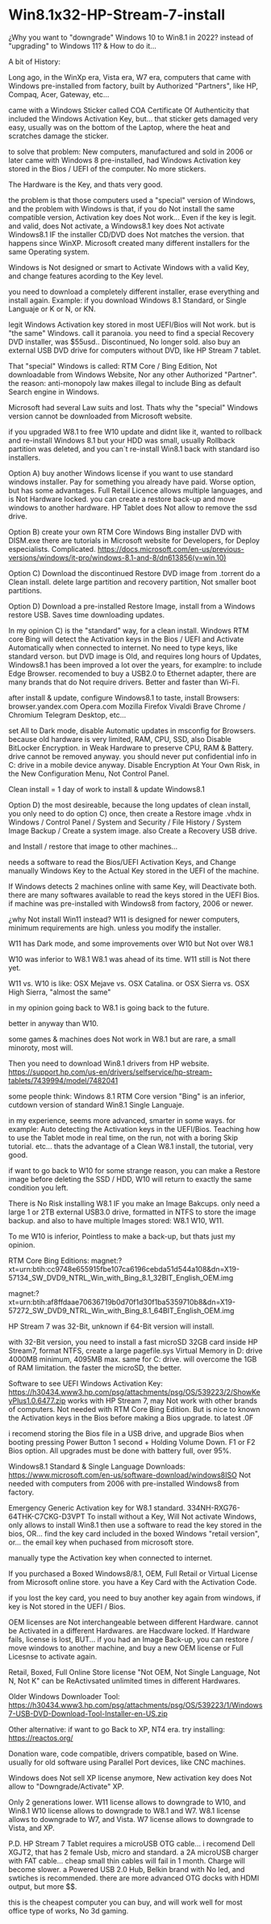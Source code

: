 # Win8.1x32-HP-Stream-7-install

¿Why you want to "downgrade" Windows 10 to Win8.1 in 2022?
instead of "upgrading" to Windows 11?
&
How to do it...

A bit of History:

Long ago, in the WinXp era, Vista era, W7 era,
computers that came with Windows pre-installed from factory,
built by Authorized "Partners", 
like HP, Compaq, Acer, Gateway, etc...

came with a Windows Sticker called COA
Certificate Of Authenticity
that included the Windows Activation Key,
but...
that sticker gets damaged very easy, 
usually was on the bottom of the Laptop, 
where the heat and scratches damage the sticker.

to solve that problem:
New computers, manufactured and sold in 2006 or later
came with Windows 8 pre-installed,
had Windows Activation key stored in the Bios / UEFI of the computer.
No more stickers.

The Hardware is the Key,
and thats very good.

the problem is that those computers used a "special" version of Windows,
and the problem with Windows is that,
if you do Not install the same compatible version,
Activation key does Not work...
Even if the key is legit. and valid, does Not activate,
a Windows8.1 key does Not activate Windows8.1 IF the installer CD/DVD does Not matches the version.
that happens since WinXP.
Microsoft created many different installers for the same Operating system. 

Windows is Not designed or smart to Activate Windows with a valid Key,
and change features acording to the Key level.

you need to download a completely different installer,
erase everything and install again.
Example:
if you download Windows 8.1 Standard, 
or Single Languaje or K or N, or KN.

legit Windows Activation key stored in most UEFI/Bios will Not work.
but is "the same" Windows.
call it paranoia.
you need to find a special Recovery DVD installer, was $55usd..
Discontinued, No longer sold.
also buy an external USB DVD drive for computers without DVD, 
like HP Stream 7 tablet.

That "special" Windows is called:
RTM Core / Bing Edition,
Not downloadable from Windows Website, Nor any other Authorized "Partner".
the reason:
anti-monopoly law makes illegal to include Bing as default Search engine in Windows.

Microsoft had several Law suits and lost.
Thats why the "special" Windows version cannot be downloaded from Microsoft website.

if you upgraded W8.1 to free W10 update and didnt like it,
wanted to rollback and re-install Windows 8.1 
but your HDD was small, usually Rollback partition was deleted,
and you can´t re-install Win8.1 back with standard iso installers.

Option A)
buy another Windows license if you want to use standard windows installer.
Pay for something you already have paid.
Worse option, but has some advantages.
Full Retail Licence allows multiple languages, and is Not Hardware locked.
you can create a restore back-up and move windows to another hardware.
HP Tablet does Not allow to remove the ssd drive.

Option B)
create your own RTM Core Windows Bing installer DVD
with DISM.exe
there are tutorials in Microsoft website for Developers, 
for Deploy especialists.
Complicated.
https://docs.microsoft.com/en-us/previous-versions/windows/it-pro/windows-8.1-and-8/dn613856(v=win.10)

Option C)
Download the discontinued Restore DVD image from .torrent
do a Clean install.
delete large partition and recovery partition, 
Not smaller boot partitions.

Option D) 
Download a pre-installed Restore Image, 
install from a Windows restore USB.
Saves time downloading updates.

In my opinion C) is the "standard" way, for a clean install.
Windows RTM core Bing will detect the Activation keys in the Bios / UEFI and Activate Automatically when connected to internet.
No need to type keys, like standard verson.
but DVD image is Old, and requires long hours of Updates,
Windows8.1 has been improved a lot over the years,
for examplre:
to include Edge Browser.
recomended to buy a USB2.0 to Ethernet adapter, 
there are many brands that do Not require drivers.
Better and faster than Wi-Fi.

after install & update, configure Windows8.1 to taste,
install Browsers:
browser.yandex.com
Opera.com
Mozilla Firefox
Vivaldi
Brave
Chrome / Chromium
Telegram Desktop, 
etc...

set All to Dark mode,
disable Automatic updates in msconfig for Browsers.
because old hardware is very limited, RAM, CPU, SSD,
also Disable BitLocker Encryption. 
in Weak Hardware to preserve CPU, RAM & Battery.
drive cannot be removed anyway.
you should never put confidential info in C: drive in a mobile device anyway.
Disable Encryption At Your Own Risk, in the New Configuration Menu, Not Control Panel.

Clean install =
1 day of work to install & update Windows8.1

Option D) the most desireable, 
because the long updates of clean install,
you only need to do option C) once, 
then create a Restore image .vhdx
in Windows  / Control Panel / System and Security / File History / System Image Backup / Create a system image.
also Create a Recovery USB drive.

and Install / restore that image to other machines...

needs a software to read the Bios/UEFI Activation Keys,
and Change manually Windows Key to the Actual Key stored in the UEFI of the machine.

If Windows detects 2 machines online with same Key, will Deactivate both.
there are many softwares available to read the keys stored in the UEFI Bios.
if machine was pre-installed with Windows8 from factory, 2006 or newer.


¿why Not install Win11 instead?
W11 is designed for newer computers, minimum requirements are high.
unless you modify the installer.

W11 has Dark mode, and some improvements over W10
but Not over W8.1

W10 was inferior to W8.1
W8.1 was ahead of its time.
W11 still is Not there yet.

W11 vs. W10
is like:
OSX Mejave vs. OSX Catalina.
or 
OSX Sierra vs. OSX High Sierra,
"almost the same"

in my opinion going back to W8.1
is going back to the future.

better in anyway than W10.

some games & machines does Not work in W8.1
but are rare, a small minoroty, 
most will.

Then you need to download Win8.1 drivers from HP website.
https://support.hp.com/us-en/drivers/selfservice/hp-stream-tablets/7439994/model/7482041

some people think:
Windows 8.1 RTM Core version "Bing"
is an inferior, cutdown version of standard Win8.1 Single Languaje.

in my experience, seems more advanced, smarter in some ways.
for example:
Auto detecting the Activation keys in the UEFI/Bios.
Teaching how to use the Tablet mode in real time, on the run,
not with a boring Skip tutorial.
etc...
thats the advantage of a Clean W8.1 install,
the tutorial, very good.

if want to go back to W10 for some strange reason,
you can make a Restore image before deleting the SSD / HDD,
W10 will return to exactly the same condition you left.

There is No Risk installing W8.1
IF you make an Image Bakcups.
only need a large 1 or 2TB external USB3.0 drive,
formatted in NTFS to store the image backup.
and also to have multiple Images stored:
W8.1 W10, W11.

To me W10 is inferior,
Pointless to make a back-up, but thats just my opinion.


RTM Core Bing Editions:
magnet:?xt=urn:btih:cc9748e655915fbe107ca6196cebda51d544a108&dn=X19-57134_SW_DVD9_NTRL_Win_with_Bing_8.1_32BIT_English_OEM.img

magnet:?xt=urn:btih:af8ffdaae70636719b0d70f1d30f1ba5359710b8&dn=X19-57272_SW_DVD9_NTRL_Win_with_Bing_8.1_64BIT_English_OEM.img

HP Stream 7 was 32-Bit,
unknown if 64-Bit version will install.

with 32-Bit version, you need to install a fast microSD 32GB card inside HP Stream7,
format NTFS, create a large pagefile.sys Virtual Memory in D: drive 4000MB minimum, 4095MB max.
same for C: drive.
will overcome the 1GB of RAM limitation. 
the faster the microSD, the better.

Software to see UEFI Windows Activation Key:
https://h30434.www3.hp.com/psg/attachments/psg/OS/539223/2/ShowKeyPlus1.0.6477.zip
works with HP Stream 7, 
may Not work with other brands of computers.
Not needed with RTM Core Bing Edition.
But is nice to known the Activation keys in the Bios before making a Bios upgrade.
to latest .0F

i recomend storing the Bios file in a USB drive, and upgrade Bios when booting
pressing Power Button 1 second + Holding Volume Down.
F1 or F2 Bios option.
All upgrades must be done with battery full, over 95%.


Windows8.1 Standard & Single Language Downloads:
https://www.microsoft.com/en-us/software-download/windows8ISO
Not needed with computers from 2006 with pre-installed Windows8 from factory.

Emergency Generic Activation key for W8.1 standard.
334NH-RXG76-64THK-C7CKG-D3VPT
To install without a Key,
Will Not activate Windows, only allows to install Win8.1
then use a software to read the key stored in the bios, 
OR... find the key card included in the boxed Windows "retail version",
or... the email key when puchased from microsoft store.

manually type the Activation key when connected to internet.

If you purchased a Boxed Windows8/8.1, 
OEM, Full Retail or Virtual License from Microsoft online store.
you have a Key Card with the Activation Code.

if you lost the key card, 
you need to buy another key again from windows, if key is Not stored in the UEFI / Bios.

OEM licenses are Not interchangeable between different Hardware.
cannot be Activated in a different Hardwares.
are Hacdware locked.
If Hardware fails, license is lost,
BUT... if you had an Image Back-up,
you can restore / move windows to another machine, 
and buy a new OEM license or Full Licesnse to activate again.

Retail, Boxed, Full Online Store license "Not OEM, Not Single Language, Not N, Not K"
can be ReActivsated unlimited times in different Hardwares.


Older Windows Downloader Tool:
https://h30434.www3.hp.com/psg/attachments/psg/OS/539223/1/Windows7-USB-DVD-Download-Tool-Installer-en-US.zip

Other alternative:
if want to go Back to XP, NT4 era.
try installing:
https://reactos.org/

Donation ware,
code compatible, drivers compatible, based on Wine.
usually for old software using Parallel Port devices, like CNC machines.

Windows does Not sell XP license anymore,
New activation key does Not allow to "Downgrade/Activate" XP.

Only 2 generations lower.
W11 license allows to downgrade to W10, and Win8.1
W10 license allows to downgrade to W8.1 and W7.
W8.1 license allows to downgrade to W7, and Vista.
W7 license allows to downgrade to Vista, and XP.

P.D.
HP Stream 7 Tablet requires a microUSB OTG cable...
i recomend Dell XGJT2, that has 2 female Usb, micro and standard.
a 2A microUSB charger with FAT cable... cheap small thin cables will fail in 1 month.
Charge will become slower.
a Powered USB 2.0 Hub, Belkin brand with No led, and swtiches is recommended.
there are more advanced OTG docks with HDMI output, but more $$.

this is the cheapest computer you can buy, and will work well for most office type of works, 
No 3d gaming.

